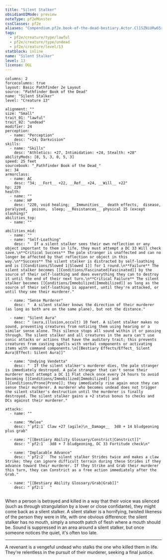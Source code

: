 ```yaml
---
title: "Silent Stalker"
obsidianUIMode: preview
noteType: pf2eMonster
cssClasses: pf2e
aliases: "Compendium.pf2e.book-of-the-dead-bestiary.Actor.Cl1SZNiURw65rz4p" 
tags:
  - pf2e/creature/type/lawful
  - pf2e/creature/type/undead
  - pf2e/creature/level/13
statblock: inline
name: "Silent Stalker"
level: 13
license: OGL
---
```


```statblock
columns: 2
forcecolumns: true
layout: Basic Pathfinder 2e Layout
source: "Pathfinder Book of the Dead"
name: "Silent Stalker"
level: "Creature 13"

alignment: ""
size: "Small"
trait_01: "lawful"
trait_02: "undead"
modifier: 24
perception:
  - name: "Perception"
    desc: "+24; Darkvision"
skills:
  - name: "Skills"
    desc: "Athletics: +27, Intimidation: +24, Stealth: +28"
abilityMods: [8, 5, 3, 0, 5, 3]
speed: 25 feet
sourcebook: "_Pathfinder Book of the Dead_"
ac: 34
armorclass:
  - name: AC
    desc: "34; __Fort__ +22, __Ref__ +24, __Will__ +22"
hp: 220
health:
  - name: ""
  - name: HP
    desc: "220, void healing; __Immunities__  death effects,  disease,  paralyzed,  poison,  sleep; __Resistances__ physical 15 (except slashing)"
abilities_top:
  - name: ""

abilities_mid:
  - name: ""
  - name: "Self-Loathing"
    desc: "  If a silent stalker sees their own reflection or any object important to them in life, they must attempt a DC 33 Will check save.\n**Critical Success** The pale stranger is unaffected and can no longer be affected by that reflection or object in this way.\n**Success** The silent stalker is distracted by self-loathing and is [[Conditions/Slowed 1|Slowed 1]] for 1 round.\n**Failure** The silent stalker becomes [[Conditions/Fascinated|Fascinated]] by the source of their self-loathing and does everything they can to destroy it until the end of their next turn.\n**Critical Failure** The silent stalker becomes [[Conditions/Immobilized|Immobilized]] as long as the source of their self-loathing is apparent, until they're attacked, or until they see their murderer."

  - name: "Sense Murderer"
    desc: "  A silent stalker knows the direction of their murderer (as long as both are on the same plane), but not the distance."

  - name: "Silent Aura"
    desc: " (aura,illusion,occult) 10 feet. A silent stalker makes no sound, preventing creatures from noticing them using hearing or a similar sense alone. This silence stops all sound within it or passing through. The silent stalker and all creatures in the aura can't use sonic attacks or actions that have the auditory trait; this prevents creatures from casting spells with verbal components or activating items with command components.\n[[Bestiary Effects/Effect_ Silent Aura|Effect: Silent Aura]]"

  - name: "Undying Vendetta"
    desc: "  If the silent stalker's murderer dies, the pale stranger is immediately destroyed. A pale stranger that can't sense their murderer must attempt a DC 11 Flat check once every 24 hours to avoid becoming [[Conditions/Immobilized|Immobilized]] and [[Conditions/Prone|Prone]]; they immediately rise again once they can sense their murderer. A murderer who becomes undead does not trigger the silent stalker's destruction until the murderer is finally destroyed. The silent stalker gains a +2 status bonus to checks and DCs against their murderer."

attacks:
  - name: ""

  - name: "Melee"
    desc: "`pf2:1` Claw +27 (agile)\n__Damage__  3d8 + 14 bludgeoning plus grab"

  - name: "[[Bestiary Ability Glossary/Constrict|Constrict]]"
    desc: "`pf2:1`  3d8 + 7 bludgeoning, DC 33 Fortitude check\n"

  - name: "Implacable Advance"
    desc: "`pf2:2`  The silent stalker Strides twice and makes a claw Strike; they can ignore difficult terrain during these Strides if they advance toward their murderer. If they Strike and Grab their murderer this turn, they can Constrict as a free action immediately after the Grab."

  - name: "[[Bestiary Ability Glossary/Grab|Grab]]"
    desc: "`pf2:1`  "
 
```



When a person is betrayed and killed in a way that their voice was silenced (such as through strangulation by a lover or close confidante), they might come back as a silent stalker. A silent stalker is a horrifying, twisted likeness of the person they were in life, with one obvious difference: the silent stalker has no mouth, simply a smooth patch of flesh where a mouth should be. Sound is suppressed in an area around a silent stalker, but once someone notices the quiet, it's often too late.

* * *

A revenant is a vengeful undead who stalks the one who killed them in life. They're relentless in the pursuit of their murderer, seeking a final justice.
